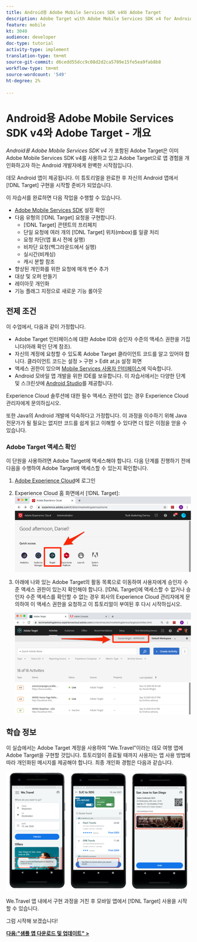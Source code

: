```yaml
---
title: Android용 Adobe Mobile Services SDK v4와 Adobe Target
description: Adobe Target with Adobe Mobile Services SDK v4 for Android는 이미 Adobe Mobile Services SDK v4를 사용하고 있고 Adobe Target을 사용하여 앱 경험을 맞춤화하고자 하는 Android 개발자에게 완벽한 시작점입니다.
feature: mobile
kt: 3040
audience: developer
doc-type: tutorial
activity-type: implement
translation-type: tm+mt
source-git-commit: d6cedd55dcc9c08d2d2ca5709e15fe5ea9fab8b8
workflow-type: tm+mt
source-wordcount: '549'
ht-degree: 2%

---
```



# Android용 Adobe Mobile Services SDK v4와 Adobe Target - 개요

_Android용 Adobe Mobile Services SDK v4_ 가 포함된 Adobe Target은 이미 Adobe Mobile Services SDK v4를 사용하고 있고 Adobe Target으로 앱 경험을 개인화하고자 하는 Android 개발자에게 완벽한 시작점입니다.

데모 Android 앱이 제공됩니다. 이 튜토리얼을 완료한 후 자신의 Android 앱에서 [!DNL Target] 구현을 시작할 준비가 되었습니다.

이 자습서를 완료하면 다음 작업을 수행할 수 있습니다.

* [Adobe Mobile Services SDK](https://docs.adobe.com/content/help/en/mobile-services/android/getting-started-android/requirements.html) 설정 확인
* 다음 유형의 [!DNL Target] 요청을 구현합니다.
   * [!DNL Target] 콘텐트의 프리페치
   * 단일 요청에 여러 개의 [!DNL Target] 위치(mbox)를 일괄 처리
   * 요청 차단(앱 표시 전에 실행)
   * 비차단 요청(백그라운드에서 실행)
   * 실시간(비캐싱)
   * 캐시 분할 참조
* 향상된 개인화를 위한 요청에 매개 변수 추가
* 대상 및 오퍼 만들기
* 레이아웃 개인화
* 기능 플래그 지정으로 새로운 기능 롤아웃

## 전제 조건

이 수업에서, 다음과 같이 가정합니다.

* Adobe Target 인터페이스에 대한 Adobe ID와 승인자 수준의 액세스 권한을 가집니다(아래 확인 단계 참조).
* 자신의 계정에 요청할 수 있도록 Adobe Target 클라이언트 코드를 알고 있어야 합니다. 클라이언트 코드는   설정 > 구현 > Edit at.js 설정 화면
* 액세스 권한이 있으며 [Mobile Services 사용자 인터페이스](https://mobilemarketing.adobe.com)에 익숙합니다.
* Android 모바일 앱 개발을 위한 IDE를 보유합니다. 이 자습서에서는 다양한 단계 및 스크린샷에 [Android Studio](https://developer.android.com/studio/install)를 제공합니다.

Experience Cloud 솔루션에 대한 필수 액세스 권한이 없는 경우 Experience Cloud 관리자에게 문의하십시오.

또한 Java의 Android 개발에 익숙하다고 가정합니다. 이 과정을 이수하기 위해 Java 전문가가 될 필요는 없지만 코드를 쉽게 읽고 이해할 수 있다면 더 많은 이점을 얻을 수 있습니다.

### Adobe Target 액세스 확인

이 단원을 사용하려면 Adobe Target에 액세스해야 합니다. 다음 단계를 진행하기 전에 다음을 수행하여 Adobe Target에 액세스할 수 있는지 확인합니다.

1. [Adobe Experience Cloud](https://experience.adobe.com/)에 로그인
1. Experience Cloud 홈 화면에서 [!DNL Target]:
   ![Experience Cloud 홈 화면](assets/aec_homeScreen_clickTarget.png)
1. 아래에 나와 있는 Adobe Target의 활동 목록으로 이동하여 사용자에게 승인자 수준 액세스 권한이 있는지 확인해야 합니다. [!DNL Target]에 액세스할 수 없거나 승인자 수준 액세스를 확인할 수 없는 경우 회사의 Experience Cloud 관리자에게 문의하여 이 액세스 권한을 요청하고 이 튜토리얼이 부여된 후 다시 시작하십시오.

   ![Adobe UI](assets/targetUI_approver.png)

## 학습 정보

이 실습에서는 Adobe Target 계정을 사용하여 &quot;We.Travel&quot;이라는 데모 여행 앱에 Adobe Target을 구현할 것입니다. 튜토리얼이 종료될 때까지 사용자는 앱 사용 방법에 따라 개인화된 메시지를 제공해야 합니다. 최종 개인화 경험은 다음과 같습니다.

![We.Travel app final](assets/overview_final_result.jpg)

We.Travel 앱 내에서 구현 과정을 거친 후 모바일 앱에서 [!DNL Target] 사용을 시작할 수 있습니다.

그럼 시작해 보겠습니다!

**[다음:&quot;샘플 앱 다운로드 및 업데이트&quot; >](download-and-update-the-sample-app.md)**
